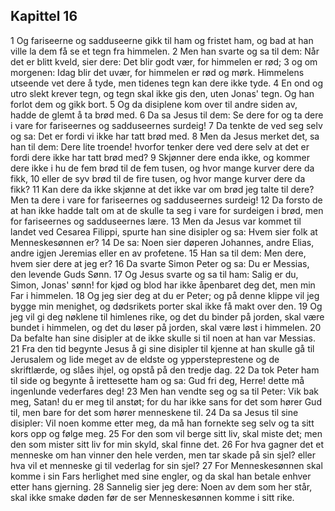 ## Kapittel 16

1 Og fariseerne og sadduseerne gikk til ham og fristet ham, og bad at han ville la dem få se et tegn fra himmelen.
2 Men han svarte og sa til dem: Når det er blitt kveld, sier dere: Det blir godt vær, for himmelen er rød;
3 og om morgenen: Idag blir det uvær, for himmelen er rød og mørk. Himmelens utseende vet dere å tyde, men tidenes tegn kan dere ikke tyde.
4 En ond og utro slekt krever tegn, og tegn skal ikke gis den, uten Jonas' tegn. Og han forlot dem og gikk bort.
5 Og da disiplene kom over til andre siden av, hadde de glemt å ta brød med.
6 Da sa Jesus til dem: Se dere for og ta dere i vare for fariseernes og sadduseernes surdeig!
7 Da tenkte de ved seg selv og sa: Det er fordi vi ikke har tatt brød med.
8 Men da Jesus merket det, sa han til dem: Dere lite troende! hvorfor tenker dere ved dere selv at det er fordi dere ikke har tatt brød med?
9 Skjønner dere enda ikke, og kommer dere ikke i hu de fem brød til de fem tusen, og hvor mange kurver dere da fikk,
10 eller de syv brød til de fire tusen, og hvor mange kurver dere da fikk?
11 Kan dere da ikke skjønne at det ikke var om brød jeg talte til dere? Men ta dere i vare for fariseernes og sadduseernes surdeig!
12 Da forsto de at han ikke hadde talt om at de skulle ta seg i vare for surdeigen i brød, men for fariseernes og sadduseernes lære.
13 Men da Jesus var kommet til landet ved Cesarea Filippi, spurte han sine disipler og sa: Hvem sier folk at Menneskesønnen er?
14 De sa: Noen sier døperen Johannes, andre Elias, andre igjen Jeremias eller en av profetene.
15 Han sa til dem: Men dere, hvem sier dere at jeg er?
16 Da svarte Simon Peter og sa: Du er Messias, den levende Guds Sønn.
17 Og Jesus svarte og sa til ham: Salig er du, Simon, Jonas' sønn! for kjød og blod har ikke åpenbaret deg det, men min Far i himmelen.
18 Og jeg sier deg at du er Peter; og på denne klippe vil jeg bygge min menighet, og dødsrikets porter skal ikke få makt over den.
19 Og jeg vil gi deg nøklene til himlenes rike, og det du binder på jorden, skal være bundet i himmelen, og det du løser på jorden, skal være løst i himmelen.
20 Da befalte han sine disipler at de ikke skulle si til noen at han var Messias.
21 Fra den tid begynte Jesus å gi sine disipler til kjenne at han skulle gå til Jerusalem og lide meget av de eldste og yppersteprestene og de skriftlærde, og slåes ihjel, og opstå på den tredje dag.
22 Da tok Peter ham til side og begynte å irettesette ham og sa: Gud fri deg, Herre! dette må ingenlunde vederfares deg!
23 Men han vendte seg og sa til Peter: Vik bak meg, Satan! du er meg til anstøt; for du har ikke sans for det som hører Gud til, men bare for det som hører menneskene til.
24 Da sa Jesus til sine disipler: Vil noen komme etter meg, da må han fornekte seg selv og ta sitt kors opp og følge meg.
25 For den som vil berge sitt liv, skal miste det; men den som mister sitt liv for min skyld, skal finne det.
26 For hva gagner det et menneske om han vinner den hele verden, men tar skade på sin sjel? eller hva vil et menneske gi til vederlag for sin sjel?
27 For Menneskesønnen skal komme i sin Fars herlighet med sine engler, og da skal han betale enhver etter hans gjerning.
28 Sannelig sier jeg dere: Noen av dem som her står, skal ikke smake døden før de ser Menneskesønnen komme i sitt rike.
